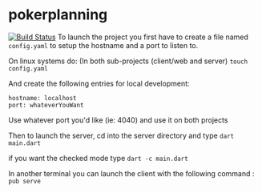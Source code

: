 pokerplanning
=============
[![Build Status](https://drone.io/github.com/Pacane/pokerplanning/status.png)](https://drone.io/github.com/Pacane/pokerplanning/latest)
To launch the project you first have to create a file named `config.yaml` to setup the hostname and a port to listen to.

On linux systems do:
(In both sub-projects (client/web and server)
`touch config.yaml`

And create the following entries for local development:
```
hostname: localhost
port: whateverYouWant
```

Use whatever port you'd like (ie: 4040) and use it on both projects

Then to launch the server, cd into the server directory and type `dart main.dart`

if you want the checked mode type `dart -c main.dart`

In another terminal you can launch the client with the following command : `pub serve`
